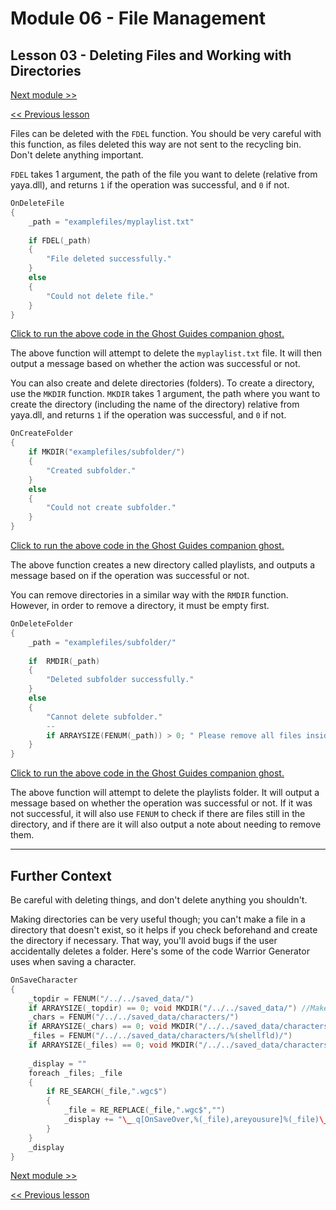 # Module 06 - File Management

## Lesson 03 - Deleting Files and Working with Directories

[Next module >>](../module_07_regular_expressions/00_what_is_regex.md)

[<< Previous lesson](../module_06_file_management/02_writing_files.md)

Files can be deleted with the `FDEL` function. You should be very careful with this function, as files deleted this way are not sent to the recycling bin. Don't delete anything important.

`FDEL` takes 1 argument, the path of the file you want to delete (relative from yaya.dll), and returns `1` if the operation was successful, and `0` if not.

```c
OnDeleteFile
{
	_path = "examplefiles/myplaylist.txt"
	
	if FDEL(_path)
	{
		"File deleted successfully."
	}
	else
	{
		"Could not delete file."
	}
}
```

[Click to run the above code in the Ghost Guides companion ghost.](https://zichqec.github.io/YAYA_Fundamentals/jump.html?url=x-ukagaka-link%3Atype%3Devent%26ghost%3DGhost%20Guides%26info%3DOnExample.M6.L3.DeleteFile)

The above function will attempt to delete the `myplaylist.txt` file. It will then output a message based on whether the action was successful or not.

You can also create and delete directories (folders). To create a directory, use the `MKDIR` function. `MKDIR` takes 1 argument, the path where you want to create the directory (including the name of the directory) relative from yaya.dll, and returns `1` if the operation was successful, and `0` if not.

```c
OnCreateFolder
{
	if MKDIR("examplefiles/subfolder/")
	{
		"Created subfolder."
	}
	else
	{
		"Could not create subfolder."
	}
}
```

[Click to run the above code in the Ghost Guides companion ghost.](https://zichqec.github.io/YAYA_Fundamentals/jump.html?url=x-ukagaka-link%3Atype%3Devent%26ghost%3DGhost%20Guides%26info%3DOnExample.M6.L3.CreateFolder)

The above function creates a new directory called playlists, and outputs a message based on if the operation was successful or not.

You can remove directories in a similar way with the `RMDIR` function. However, in order to remove a directory, it must be empty first.

```c
OnDeleteFolder
{
	_path = "examplefiles/subfolder/"
	
	if  RMDIR(_path)
	{
		"Deleted subfolder successfully."
	}
	else
	{
		"Cannot delete subfolder."
		--
		if ARRAYSIZE(FENUM(_path)) > 0; " Please remove all files inside it and try again."
	}
}
```

[Click to run the above code in the Ghost Guides companion ghost.](https://zichqec.github.io/YAYA_Fundamentals/jump.html?url=x-ukagaka-link%3Atype%3Devent%26ghost%3DGhost%20Guides%26info%3DOnExample.M6.L3.DeleteFolder)

The above function will attempt to delete the playlists folder. It will output a message based on whether the operation was successful or not. If it was not successful, it will also use `FENUM` to check if there are files still in the directory, and if there are it will also output a note about needing to remove them.

---

## Further Context

Be careful with deleting things, and don't delete anything you shouldn't.

Making directories can be very useful though; you can't make a file in a directory that doesn't exist, so it helps if you check beforehand and create the directory if necessary. That way, you'll avoid bugs if the user accidentally deletes a folder. Here's some of the code Warrior Generator uses when saving a character.

```c
OnSaveCharacter
{
	_topdir = FENUM("/../../saved_data/")
	if ARRAYSIZE(_topdir) == 0; void MKDIR("/../../saved_data/") //Make the data directory
	_chars = FENUM("/../../saved_data/characters/")
	if ARRAYSIZE(_chars) == 0; void MKDIR("/../../saved_data/characters/") //Make the characters directory
	_files = FENUM("/../../saved_data/characters/%(shellfld)/")
	if ARRAYSIZE(_files) == 0; void MKDIR("/../../saved_data/characters/%(shellfld)/") //Make a directory for this shell
	
	_display = ""
	foreach _files; _file
	{
		if RE_SEARCH(_file,".wgc$")
		{
			_file = RE_REPLACE(_file,".wgc$","")
			_display += "\__q[OnSaveOver,%(_file),areyousure]%(_file)\__q\n"
		}
	}
	_display
}
```

[Next module >>](../module_07_regular_expressions/00_what_is_regex.md)

[<< Previous lesson](../module_06_file_management/02_writing_files.md)
